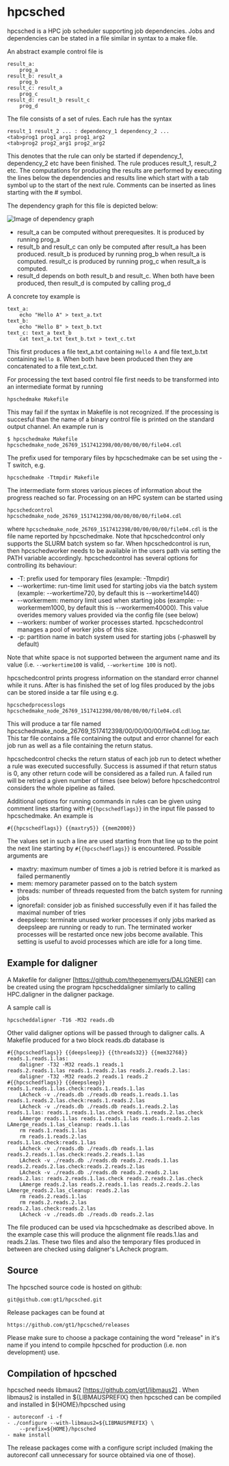 # hpcsched
hpcsched is a HPC job scheduler supporting job dependencies. Jobs and
dependencies can be stated in a file similar in syntax to a make file.

An abstract example control file is

```
result_a:
	prog_a
result_b: result_a
	prog_b
result_c: result_a
	prog_c
result_d: result_b result_c
	prog_d
```

The file consists of a set of rules. Each rule has the syntax

```
result_1 result_2 ... : dependency_1 dependency_2 ...
<tab>prog1 prog1_arg1 prog1_arg2
<tab>prog2 prog2_arg1 prog2_arg2
```

This denotes that the rule can only be started if dependency_1, dependency_2
etc have been finished. The rule produces result_1, result_2 etc. The
computations for producing the results are performed by executing the lines
below the dependencies and results line which start with a tab symbol up to
the start of the next rule. Comments can be inserted as lines starting with
the # symbol.

The dependency graph for this file is depicted below:

![Image of dependency graph](https://raw.githubusercontent.com/gt1/hpcsched/master/doc/depgraph.svg?sanitize=true)

- result_a can be computed without prerequesites. It is produced by running prog_a
- result_b and result_c can only be computed after result_a has been produced. result_b is produced by running prog_b when result_a is computed. result_c is produced by running prog_c when result_a is computed.
- result_d depends on both result_b and result_c. When both have been produced, then result_d is computed by calling prog_d

A concrete toy example is

```
text_a:
	echo "Hello A" > text_a.txt
text_b:
	echo "Hello B" > text_b.txt
text_c: text_a text_b
	cat text_a.txt text_b.txt > text_c.txt
```

This first produces a file text_a.txt containing `Hello A` and file text_b.txt
containing `Hello B`. When both have been produced then they are
concatenated to a file text_c.txt.

For processing the text based control file first needs to be transformed
into an intermediate format by running

```
hpschedmake Makefile
```

This may fail if the syntax in Makefile is not recognized. If the processing
is succesful than the name of a binary control file is printed on the
standard output channel. An example run is

```
$ hpcschedmake Makefile
hpcschedmake_node_26769_1517412398/00/00/00/00/file04.cdl
```

The prefix used for temporary files by hpcschedmake can be set using the -T
switch, e.g.

```
hpcschedmake -Ttmpdir Makefile
```

The intermediate form stores various pieces of information about the
progress reached so far. Processing on an HPC system can be started using

```
hpcschedcontrol hpcschedmake_node_26769_1517412398/00/00/00/00/file04.cdl
```

where `hpcschedmake_node_26769_1517412398/00/00/00/00/file04.cdl` is the
file name reported by hpcschedmake. Note that hpcschedcontrol only supports
the SLURM batch system so far. When hpcschedcontrol is run, then
hpcschedworker needs to be available in the users path via setting the PATH
variable accordingly. hpcschedcontrol has several options for controlling
its behaviour:

* -T: prefix used for temporary files (example: -Ttmpdir)
* --workertime: run-time limit used for starting jobs via the batch system (example: --workertime720, by default this is --workertime1440)
* --workermem: memory limit used when starting jobs (example: --workermem1000, by default this is --workermem40000). This value overides memory values provided via the config file (see below)
* --workers: number of worker processes started. hpcschedcontrol manages a pool of worker jobs of this size.
* -p: partition name in batch system used for starting jobs (-phaswell by default)

Note that white space is not supported between the argument name and its
value (i.e. `--workertime100` is valid, `--workertime 100` is not).

hpcschedcontrol prints progress information on the standard error channel
while it runs. After is has finished the set of log files produced by the
jobs can be stored inside a tar file using e.g.

```
hpcschedprocesslogs hpcschedmake_node_26769_1517412398/00/00/00/00/file04.cdl
```

This will produce a tar file named hpcschedmake_node_26769_1517412398/00/00/00/00/file04.cdl.log.tar.
This tar file contains a file containing the output and error channel for
each job run as well as a file containing the return status.

hpcschedcontrol checks the return status of each job run to detect whether a
rule was executed successfully. Success is assumed if that return status is
0, any other return code will be considered as a failed run. A failed run
will be retried a given number of times (see below) before hpcschedcontrol
considers the whole pipeline as failed.

Additional options for running commands in rules can be given using comment
lines starting with `#{{hpcschedflags}}` in the input file passed to
hpcschedmake. An example is

```
#{{hpcschedflags}} {{maxtry5}} {{mem2000}}
```

The values set in such a line are used starting from that line up to the
point the next line starting by `#{{hpcschedflags}}` is encountered.
Possible arguments are

* maxtry<int>: maximum number of times a job is retried before it is marked as failed permanently
* mem<int>: memory parameter passed on to the batch system
* threads<int>: number of threads requested from the batch system for running jobs
* ignorefail: consider job as finished successfully even if it has failed the maximal number of tries
* deepsleep: terminate unused worker processes if only jobs marked as deepsleep are running or ready to run. The terminated worker processes will be restarted once new jobs become available. This setting is useful to avoid processes which are idle for a long time.

Example for daligner
--------------------

A Makefile for daligner [https://github.com/thegenemyers/DALIGNER] can be
created using the program hpcscheddaligner similarly to calling HPC.daligner
in the daligner package.

A sample call is

	hpcscheddaligner -T16 -M32 reads.db

Other valid daligner options will be passed through to daligner calls. A
Makefile produced for a two block reads.db database is

```
#{{hpcschedflags}} {{deepsleep}} {{threads32}} {{mem32768}}
reads.1.reads.1.las:
	daligner -T32 -M32 reads.1 reads.1
reads.2.reads.1.las reads.1.reads.2.las reads.2.reads.2.las:
	daligner -T32 -M32 reads.2 reads.1 reads.2
#{{hpcschedflags}} {{deepsleep}}
reads.1.reads.1.las.check:reads.1.reads.1.las
	LAcheck -v ./reads.db ./reads.db reads.1.reads.1.las
reads.1.reads.2.las.check:reads.1.reads.2.las
	LAcheck -v ./reads.db ./reads.db reads.1.reads.2.las
reads.1.las: reads.1.reads.1.las.check reads.1.reads.2.las.check
	LAmerge reads.1.las reads.1.reads.1.las reads.1.reads.2.las
LAmerge_reads.1.las_cleanup: reads.1.las
	rm reads.1.reads.1.las
	rm reads.1.reads.2.las
reads.1.las.check:reads.1.las
	LAcheck -v ./reads.db ./reads.db reads.1.las
reads.2.reads.1.las.check:reads.2.reads.1.las
	LAcheck -v ./reads.db ./reads.db reads.2.reads.1.las
reads.2.reads.2.las.check:reads.2.reads.2.las
	LAcheck -v ./reads.db ./reads.db reads.2.reads.2.las
reads.2.las: reads.2.reads.1.las.check reads.2.reads.2.las.check
	LAmerge reads.2.las reads.2.reads.1.las reads.2.reads.2.las
LAmerge_reads.2.las_cleanup: reads.2.las
	rm reads.2.reads.1.las
	rm reads.2.reads.2.las
reads.2.las.check:reads.2.las
	LAcheck -v ./reads.db ./reads.db reads.2.las
```

The file produced can be used via hpcschedmake as described above. In the
example case this will produce the alignment file reads.1.las and
reads.2.las. These two files and also the temporary files produced in
between are checked using daligner's LAcheck program.

Source
------

The hpcsched source code is hosted on github:

	git@github.com:gt1/hpcsched.git

Release packages can be found at

	https://github.com/gt1/hpcsched/releases

Please make sure to choose a package containing the word "release" in it's name if you
intend to compile hpcsched for production (i.e. non development) use.

Compilation of hpcsched
-------------------------

hpcsched needs libmaus2 [https://github.com/gt1/libmaus2] . When libmaus2
is installed in ${LIBMAUSPREFIX} then hpcsched can be compiled and
installed in ${HOME}/hpcsched using

	- autoreconf -i -f
	- ./configure --with-libmaus2=${LIBMAUSPREFIX} \
		--prefix=${HOME}/hpcsched
	- make install

The release packages come with a configure script included (making the autoreconf call unnecessary for source obtained via one of those).
